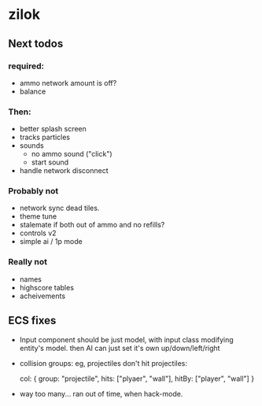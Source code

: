 # zilok

## Next todos

### required:

- ammo network amount is off?
- balance

### Then:

- better splash screen
- tracks particles
- sounds
	- no ammo sound ("click")
	- start sound
- handle network disconnect

### Probably not

- network sync dead tiles.
- theme tune
- stalemate if both out of ammo and no refills?
- controls v2
- simple ai / 1p mode

### Really not

- names
- highscore tables
- acheivements

## ECS fixes

- Input component should be just model, with input class modifying entity's model.
  then AI can just set it's own up/down/left/right
- collision groups: eg, projectiles don't hit projectiles:

	col: {
		group: "projectile",
		hits: ["plyaer", "wall"],
		hitBy: ["player", "wall"]
	}
- way too many... ran out of time, when hack-mode.
